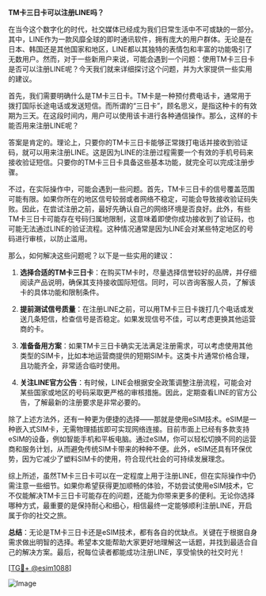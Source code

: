 **TM卡三日卡可以注册LINE吗？**

在当今这个数字化的时代，社交媒体已经成为我们日常生活中不可或缺的一部分。其中，LINE作为一款风靡全球的即时通讯软件，拥有庞大的用户群体。无论是在日本、韩国还是其他国家和地区，LINE都以其独特的表情包和丰富的功能吸引了无数用户。然而，对于一些新用户来说，可能会遇到一个问题：使用TM卡三日卡是否可以注册LINE呢？今天我们就来详细探讨这个问题，并为大家提供一些实用的建议。

首先，我们需要明确什么是TM卡三日卡。TM卡是一种预付费电话卡，通常用于拨打国际长途电话或发送短信。而所谓的“三日卡”，顾名思义，是指这种卡的有效期为三天。在这段时间内，用户可以使用该卡进行各种通信操作。那么，这样的卡能否用来注册LINE呢？

答案是肯定的。理论上，只要你的TM卡三日卡能够正常拨打电话并接收到验证码，就可以用来注册LINE。这是因为LINE的注册过程需要一个有效的手机号码来接收验证短信。只要你的TM卡三日卡具备这些基本功能，就完全可以完成注册步骤。

不过，在实际操作中，可能会遇到一些问题。首先，TM卡三日卡的信号覆盖范围可能有限。如果你所在的地区信号较弱或者网络不稳定，可能会导致接收验证码失败。因此，在尝试注册之前，最好先确认自己的网络环境是否良好。此外，有些TM卡三日卡可能存在号码归属地限制，这意味着即使你成功接收到了验证码，也可能无法通过LINE的验证流程。这种情况通常是因为LINE会对某些特定地区的号码进行审核，以防止滥用。

那么，如何解决这些问题呢？以下是一些实用的建议：

1. **选择合适的TM卡三日卡**：在购买TM卡时，尽量选择信誉较好的品牌，并仔细阅读产品说明，确保其支持接收国际短信。同时，可以咨询客服人员，了解该卡的具体功能和限制条件。

2. **提前测试信号质量**：在注册LINE之前，可以用TM卡三日卡拨打几个电话或发送几条短信，检查信号是否稳定。如果发现信号不佳，可以考虑更换其他运营商的卡。

3. **准备备用方案**：如果TM卡三日卡确实无法满足注册需求，可以考虑使用其他类型的SIM卡，比如本地运营商提供的短期SIM卡。这类卡片通常价格合理，且功能齐全，非常适合临时使用。

4. **关注LINE官方公告**：有时候，LINE会根据安全政策调整注册流程，可能会对某些国家或地区的号码采取更严格的审核措施。因此，定期查看LINE的官方公告，了解最新的注册要求是非常必要的。

除了上述方法外，还有一种更为便捷的选择——那就是使用eSIM技术。eSIM是一种嵌入式SIM卡，无需物理插拔即可实现网络连接。目前市面上已经有多款支持eSIM的设备，例如智能手机和平板电脑。通过eSIM，你可以轻松切换不同的运营商和服务计划，从而避免传统SIM卡带来的种种不便。此外，eSIM还具有环保优势，因为它减少了塑料SIM卡的使用，符合现代社会的可持续发展理念。

综上所述，虽然TM卡三日卡可以在一定程度上用于注册LINE，但在实际操作中仍需注意一些细节。如果你希望获得更加顺畅的体验，不妨尝试使用eSIM技术，它不仅能解决TM卡三日卡可能存在的问题，还能为你带来更多的便利。无论你选择哪种方式，最重要的是保持耐心和细心，相信最终一定能够顺利注册LINE，开启属于你的社交之旅。

**总结**：无论是TM卡三日卡还是eSIM技术，都有各自的优缺点。关键在于根据自身需求做出明智的选择。希望本文能帮助大家更好地理解这一话题，并找到最适合自己的解决方案。最后，祝每位读者都能成功注册LINE，享受愉快的社交时光！

[[TG💪+ @esim1088](https://t.me/s/esim1088)]

![Image](https://i.postimg.cc/4NQfJmqS/Snipaste-2025-05-13-00-14-12.png)